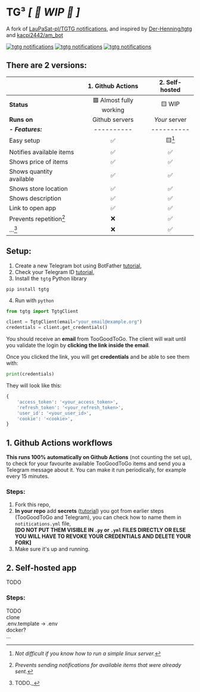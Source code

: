 # TG³ _[ 🚧 WIP 🚧 ]_
A fork of [LauPaSat-pl/TGTG notifications](https://github.com/LauPaSat-pl/TGTG_notifications), and inspired by [Der-Henning/tgtg](https://github.com/Der-Henning/tgtg) and [kacpi2442/am_bot](https://github.com/kacpi2442/am_bot/tree/main)

[![tgtg notifications](https://github.com/LucasPlacentino/TG3/actions/workflows/notitications.yml/badge.svg)](https://github.com/LucasPlacentino/TG3/actions/workflows/notitications.yml)
[![tgtg notifications](https://github.com/LucasPlacentino/TG3/actions/workflows/notitications2.yml/badge.svg)](https://github.com/LucasPlacentino/TG3/actions/workflows/notitications2.yml)
[![tgtg notifications](/actions/workflows/notitications3.yml/badge.svg)](/actions/workflows/notitications3.yml)

## There are 2 versions: 

||1. Github Actions |2. Self-hosted |
|:---|:---:|:---:|
|**Status**|🟩 Almost fully working|🟨 WIP|
|**Runs on**|Github servers|_Your_ server|
|**_- Features:_**|----------|----------|
|Easy setup|✅|🟨[^1]|
|Notifies available items|✅|✅|
|Shows price of items|✅|✅|
|Shows quantity available|✅|✅|
|Shows store location|✅|✅|
|Shows description|✅|✅|
|Link to open app|✅|✅|
|Prevents repetition[^2]|❌|✅|
|...[^3]|❌|✅|

[^1]: _Not difficult if you know how to run a simple linux server._
[^2]: _Prevents sending notifications for available items that were already sent._
[^3]: TODO._

## Setup:
1. Create a new Telegram bot using BotFather [tutorial](https://core.telegram.org/bots#how-do-i-create-a-bot),  
2. Check your Telegram ID [tutorial](https://www.alphr.com/telegram-find-user-id/),  
3. Install the `tgtg` Python library  
```
pip install tgtg
```
4. Run with `python`  
```python
from tgtg import TgtgClient

client = TgtgClient(email="your_email@example.org")
credentials = client.get_credentials()
```
You should receive an **email** from TooGoodToGo. The client will wait until you validate the login by **clicking the link inside the email**.  

Once you clicked the link, you will get **credentials** and be able to see them with:  
```python
print(credentials)
```

They will look like this:  
```python
{
    'access_token': '<your_access_token>',
    'refresh_token': '<your_refresh_token>',
    'user_id': '<your_user_id>',
    'cookie': '<cookie>',
}
```

## 1. Github Actions workflows
**This runs 100% automatically on Github Actions** (not counting the set up), to check for your favourite available TooGoodToGo items and send you a Telegram message about it. You can make it run periodically, for example every 15 minutes.

### Steps:
1. Fork this repo,  
2. **In your repo** add **secrets** ([tutorial](https://docs.github.com/en/actions/security-guides/using-secrets-in-github-actions#creating-secrets-for-a-repository)) you got from earlier steps (TooGoodToGo and Telegram), you can check how to name them in `notitications.yml` file,  
    **[DO NOT PUT THEM VISIBLE IN `.py` or `.yml` FILES DIRECTLY OR ELSE YOU WILL HAVE TO REVOKE YOUR CREDENTIALS AND DELETE YOUR FORK]**  
3. Make sure it's up and running.  

## 2. Self-hosted app

TODO  

### Steps:

TODO  
clone  
.env.template -> .env  
docker?  
...  

